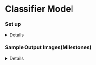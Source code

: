 # Classifier Model


<summary> 

### Set up
<details>
Here's how you set up this project : 

### Auto
1. Clone this repo (gist should be out soon) 
2. On *Windows* open up command prompt and type the following (from your project directory) 
3. Type the following `cntk.exe configFile=ModelClass.cntk makeMode=false` 
4. If you want to do it manually ,ensure you have the `.cntk` file and the Test and Training Data 

## Note: 
That a Folder *ModelOut* will be created during the training session 
  
</details>
</summary>

<summary> 

### Sample Output Images(Milestones)
<details> 

1. Your model will not correctly evaluate 1 out of 9 of the datasets : 
![Error][error] 

[error]:CNTK/SampleClassification/milestones/error.png
</details>
</summary>